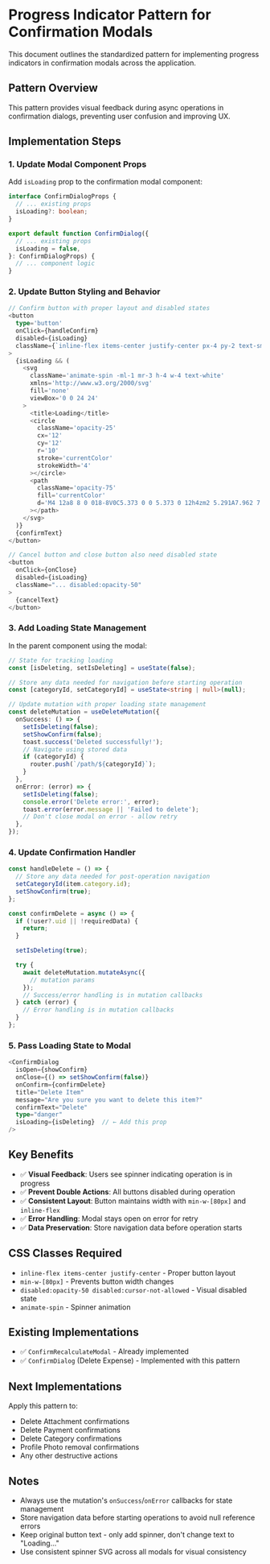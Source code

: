 # Progress Indicator Pattern for Confirmation Modals

This document outlines the standardized pattern for implementing progress indicators in confirmation modals across the application.

## Pattern Overview

This pattern provides visual feedback during async operations in confirmation dialogs, preventing user confusion and improving UX.

## Implementation Steps

### 1. Update Modal Component Props

Add `isLoading` prop to the confirmation modal component:

```typescript
interface ConfirmDialogProps {
  // ... existing props
  isLoading?: boolean;
}

export default function ConfirmDialog({
  // ... existing props
  isLoading = false,
}: ConfirmDialogProps) {
  // ... component logic
}
```

### 2. Update Button Styling and Behavior

```typescript
// Confirm button with proper layout and disabled states
<button
  type='button'
  onClick={handleConfirm}
  disabled={isLoading}
  className={`inline-flex items-center justify-center px-4 py-2 text-sm font-medium text-white border border-transparent rounded-md focus:outline-none focus:ring-2 focus:ring-offset-2 disabled:opacity-50 disabled:cursor-not-allowed min-w-[80px] ${styles.confirmButton}`}
>
  {isLoading && (
    <svg
      className='animate-spin -ml-1 mr-3 h-4 w-4 text-white'
      xmlns='http://www.w3.org/2000/svg'
      fill='none'
      viewBox='0 0 24 24'
    >
      <title>Loading</title>
      <circle
        className='opacity-25'
        cx='12'
        cy='12'
        r='10'
        stroke='currentColor'
        strokeWidth='4'
      ></circle>
      <path
        className='opacity-75'
        fill='currentColor'
        d='M4 12a8 8 0 018-8V0C5.373 0 0 5.373 0 12h4zm2 5.291A7.962 7.962 0 014 12H0c0 3.042 1.135 5.824 3 7.938l3-2.647z'
      ></path>
    </svg>
  )}
  {confirmText}
</button>

// Cancel button and close button also need disabled state
<button
  onClick={onClose}
  disabled={isLoading}
  className="... disabled:opacity-50"
>
  {cancelText}
</button>
```

### 3. Add Loading State Management

In the parent component using the modal:

```typescript
// State for tracking loading
const [isDeleting, setIsDeleting] = useState(false);

// Store any data needed for navigation before starting operation
const [categoryId, setCategoryId] = useState<string | null>(null);

// Update mutation with proper loading state management
const deleteMutation = useDeleteMutation({
  onSuccess: () => {
    setIsDeleting(false);
    setShowConfirm(false);
    toast.success('Deleted successfully!');
    // Navigate using stored data
    if (categoryId) {
      router.push(`/path/${categoryId}`);
    }
  },
  onError: (error) => {
    setIsDeleting(false);
    console.error('Delete error:', error);
    toast.error(error.message || 'Failed to delete');
    // Don't close modal on error - allow retry
  },
});
```

### 4. Update Confirmation Handler

```typescript
const handleDelete = () => {
  // Store any data needed for post-operation navigation
  setCategoryId(item.category.id);
  setShowConfirm(true);
};

const confirmDelete = async () => {
  if (!user?.uid || !requiredData) {
    return;
  }

  setIsDeleting(true);

  try {
    await deleteMutation.mutateAsync({
      // mutation params
    });
    // Success/error handling is in mutation callbacks
  } catch (error) {
    // Error handling is in mutation callbacks
  }
};
```

### 5. Pass Loading State to Modal

```typescript
<ConfirmDialog
  isOpen={showConfirm}
  onClose={() => setShowConfirm(false)}
  onConfirm={confirmDelete}
  title="Delete Item"
  message="Are you sure you want to delete this item?"
  confirmText="Delete"
  type="danger"
  isLoading={isDeleting}  // ← Add this prop
/>
```

## Key Benefits

- ✅ **Visual Feedback**: Users see spinner indicating operation is in progress
- ✅ **Prevent Double Actions**: All buttons disabled during operation
- ✅ **Consistent Layout**: Button maintains width with `min-w-[80px]` and `inline-flex`
- ✅ **Error Handling**: Modal stays open on error for retry
- ✅ **Data Preservation**: Store navigation data before operation starts

## CSS Classes Required

- `inline-flex items-center justify-center` - Proper button layout
- `min-w-[80px]` - Prevents button width changes
- `disabled:opacity-50 disabled:cursor-not-allowed` - Visual disabled state
- `animate-spin` - Spinner animation

## Existing Implementations

- ✅ `ConfirmRecalculateModal` - Already implemented
- ✅ `ConfirmDialog` (Delete Expense) - Implemented with this pattern

## Next Implementations

Apply this pattern to:
- Delete Attachment confirmations
- Delete Payment confirmations  
- Delete Category confirmations
- Profile Photo removal confirmations
- Any other destructive actions

## Notes

- Always use the mutation's `onSuccess`/`onError` callbacks for state management
- Store navigation data before starting operations to avoid null reference errors
- Keep original button text - only add spinner, don't change text to "Loading..."
- Use consistent spinner SVG across all modals for visual consistency